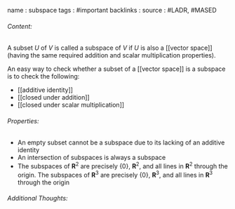 name : subspace
tags : #important
backlinks : 
source : #LADR, #MASED 

###### Content:
A subset $U$ of $V$ is called a subspace of $V$ if $U$ is also a [[vector space]] (having the same required addition and scalar multiplication properties).

An easy way to check whether a subset of a [[vector space]] is a subspace is to check the following:
- [[additive identity]]
- [[closed under addition]]
- [[closed under scalar multiplication]]

###### Properties:
- An empty subset cannot be a subspace due to its lacking of an additive identity
- An intersection of subspaces is always a subspace
- The subspaces of $\textbf{R}^2$ are precisely {0}, $\textbf{R}^2$, and all lines in $\textbf{R}^2$ through the origin. The subspaces of $\textbf{R}^3$ are precisely {0}, $\textbf{R}^3$, and all lines in $\textbf{R}^3$ through the origin

###### Additional Thoughts:
